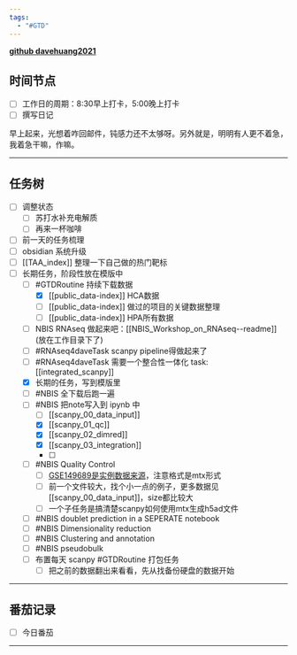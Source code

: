 ```yaml
---
tags:
  - "#GTD"
---
```

[**github davehuang2021**](https://github.com/davehuang2021)

## 时间节点

- [ ] 工作日的周期：8:30早上打卡，5:00晚上打卡
- [ ] 撰写日记

早上起来，光想着咋回邮件，钝感力还不太够呀。另外就是，明明有人更不着急，我着急干嘛，作嘛。

---
## 任务树

- [ ] 调整状态
	- [ ] 苏打水补充电解质
	- [ ] 再来一杯咖啡
- [ ] 前一天的任务梳理
- [ ] obsidian 系统升级
- [ ] [[TAA_index]] 整理一下自己做的热门靶标
- [ ] 长期任务，阶段性放在模版中
	- [ ] #GTDRoutine 持续下载数据
		- [x] [[public_data-index]] HCA数据
		- [ ] [[public_data-index]] 做过的项目的关键数据整理
		- [ ] [[public_data-index]] HPA所有数据
	- [ ] NBIS RNAseq 做起来吧：[[NBIS_Workshop_on_RNAseq--readme]] (放在工作目录下了)
	- [ ] #RNAseq4daveTask scanpy pipeline得做起来了
	- [ ] #RNAseq4daveTask 需要一个整合性一体化 task: [[integrated_scanpy]]
    - [x] 长期的任务，写到模版里
    - [ ] #NBIS 全下载后跑一遍
    - [ ] #NBIS 把note写入到 ipynb 中
	    - [ ] [[scanpy_00_data_input]]
	    - [x] [[scanpy_01_qc]]
	    - [x] [[scanpy_02_dimred]]
	    - [x] [[scanpy_03_integration]]
	    - [ ] 
    - [ ] #NBIS Quality Control
	    - [ ] [GSE149689是实例数据来源](https://www.ncbi.nlm.nih.gov/geo/query/acc.cgi?acc=GSE149689)，注意格式是mtx形式 
	    - [ ] 前一个文件较大，找个小一点的例子，更多数据见[[scanpy_00_data_input]]，size都比较大
	    - [ ] 一个子任务是搞清楚scanpy如何使用mtx生成h5ad文件
    - [ ] #NBIS doublet prediction in a SEPERATE notebook
    - [ ] #NBIS Dimensionality reduction
    - [ ] #NBIS Clustering and annotation
    - [ ] #NBIS pseudobulk
    - [ ] 布置每天 scanpy #GTDRoutine 打包任务
	    - [ ] 把之前的数据翻出来看看，先从找备份硬盘的数据开始
    
---
## 番茄记录

- [ ] 今日番茄

---
